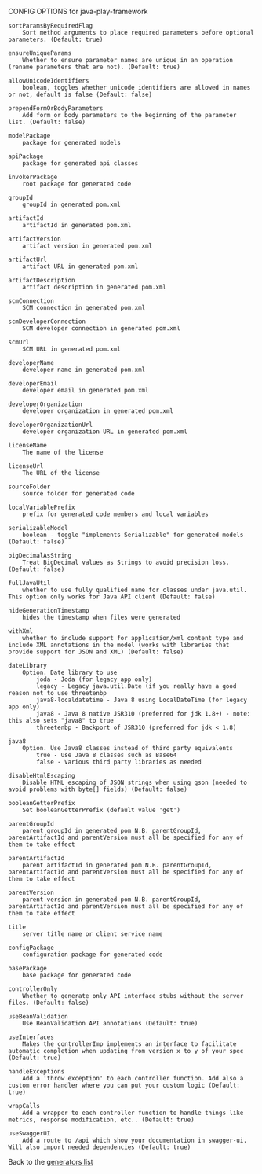 
CONFIG OPTIONS for java-play-framework

	sortParamsByRequiredFlag
	    Sort method arguments to place required parameters before optional parameters. (Default: true)

	ensureUniqueParams
	    Whether to ensure parameter names are unique in an operation (rename parameters that are not). (Default: true)

	allowUnicodeIdentifiers
	    boolean, toggles whether unicode identifiers are allowed in names or not, default is false (Default: false)

	prependFormOrBodyParameters
	    Add form or body parameters to the beginning of the parameter list. (Default: false)

	modelPackage
	    package for generated models

	apiPackage
	    package for generated api classes

	invokerPackage
	    root package for generated code

	groupId
	    groupId in generated pom.xml

	artifactId
	    artifactId in generated pom.xml

	artifactVersion
	    artifact version in generated pom.xml

	artifactUrl
	    artifact URL in generated pom.xml

	artifactDescription
	    artifact description in generated pom.xml

	scmConnection
	    SCM connection in generated pom.xml

	scmDeveloperConnection
	    SCM developer connection in generated pom.xml

	scmUrl
	    SCM URL in generated pom.xml

	developerName
	    developer name in generated pom.xml

	developerEmail
	    developer email in generated pom.xml

	developerOrganization
	    developer organization in generated pom.xml

	developerOrganizationUrl
	    developer organization URL in generated pom.xml

	licenseName
	    The name of the license

	licenseUrl
	    The URL of the license

	sourceFolder
	    source folder for generated code

	localVariablePrefix
	    prefix for generated code members and local variables

	serializableModel
	    boolean - toggle "implements Serializable" for generated models (Default: false)

	bigDecimalAsString
	    Treat BigDecimal values as Strings to avoid precision loss. (Default: false)

	fullJavaUtil
	    whether to use fully qualified name for classes under java.util. This option only works for Java API client (Default: false)

	hideGenerationTimestamp
	    hides the timestamp when files were generated

	withXml
	    whether to include support for application/xml content type and include XML annotations in the model (works with libraries that provide support for JSON and XML) (Default: false)

	dateLibrary
	    Option. Date library to use
	        joda - Joda (for legacy app only)
	        legacy - Legacy java.util.Date (if you really have a good reason not to use threetenbp
	        java8-localdatetime - Java 8 using LocalDateTime (for legacy app only)
	        java8 - Java 8 native JSR310 (preferred for jdk 1.8+) - note: this also sets "java8" to true
	        threetenbp - Backport of JSR310 (preferred for jdk < 1.8)

	java8
	    Option. Use Java8 classes instead of third party equivalents
	        true - Use Java 8 classes such as Base64
	        false - Various third party libraries as needed

	disableHtmlEscaping
	    Disable HTML escaping of JSON strings when using gson (needed to avoid problems with byte[] fields) (Default: false)

	booleanGetterPrefix
	    Set booleanGetterPrefix (default value 'get')

	parentGroupId
	    parent groupId in generated pom N.B. parentGroupId, parentArtifactId and parentVersion must all be specified for any of them to take effect

	parentArtifactId
	    parent artifactId in generated pom N.B. parentGroupId, parentArtifactId and parentVersion must all be specified for any of them to take effect

	parentVersion
	    parent version in generated pom N.B. parentGroupId, parentArtifactId and parentVersion must all be specified for any of them to take effect

	title
	    server title name or client service name

	configPackage
	    configuration package for generated code

	basePackage
	    base package for generated code

	controllerOnly
	    Whether to generate only API interface stubs without the server files. (Default: false)

	useBeanValidation
	    Use BeanValidation API annotations (Default: true)

	useInterfaces
	    Makes the controllerImp implements an interface to facilitate automatic completion when updating from version x to y of your spec (Default: true)

	handleExceptions
	    Add a 'throw exception' to each controller function. Add also a custom error handler where you can put your custom logic (Default: true)

	wrapCalls
	    Add a wrapper to each controller function to handle things like metrics, response modification, etc.. (Default: true)

	useSwaggerUI
	    Add a route to /api which show your documentation in swagger-ui. Will also import needed dependencies (Default: true)

Back to the [generators list](README.md)
